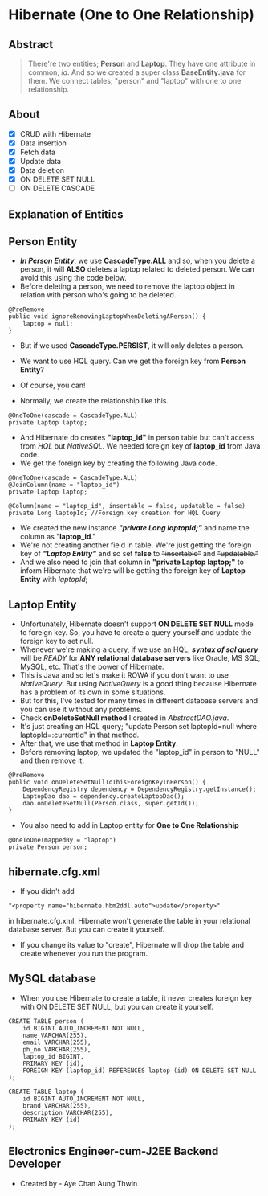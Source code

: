 # Hibernate (One to One Relationship)
## Abstract
> There're two entities; **Person** and **Laptop**.
> They have one attribute in common; _id_. And so we created a super class **BaseEntity.java** for them.
> We connect tables; "person" and "laptop" with one to one relationship.

## About
- [X] CRUD with Hibernate
- [X] Data insertion
- [X] Fetch data
- [X] Update data
- [X] Data deletion
- [X] ON DELETE SET NULL
- [ ] ON DELETE CASCADE

## Explanation of Entities
## __Person Entity__
-  ***In Person Entity***, we use **CascadeType.ALL** and so, when you delete a person, it will **ALSO** deletes a laptop related to deleted person. We can avoid this using the code below.
-  Before deleting a person, we need to remove the laptop object in relation with person who's going to be deleted.
```
@PreRemove
public void ignoreRemovingLaptopWhenDeletingAPerson() {
	laptop = null;
}
```
-  But if we used **CascadeType.PERSIST**, it will only deletes a person. 

-  We want to use HQL query. Can we get the foreign key from **Person Entity**?
- Of course, you can!
-  Normally, we create the relationship like this.
```
@OneToOne(cascade = CascadeType.ALL)
private Laptop laptop;
```
-  And Hibernate do creates **"laptop_id"** in person table but can't access from _HQL_ but _NativeSQL_. We needed foreign key of **laptop_id** from Java code.
-  We get the foreign key by creating the following Java code.
```
@OneToOne(cascade = CascadeType.ALL)
@JoinColumn(name = "laptop_id")
private Laptop laptop;

@Column(name = "laptop_id", insertable = false, updatable = false)
private Long laptopId; //Foreign key creation for HQL Query
```
-  We created the new instance ***"private Long laptopId;"*** and name the column as "**laptop_id**."
-  We're not creating another field in table. We're just getting the foreign key of ***"Laptop Entity"*** and so set **false** to ~~"insertable"~~ and ~~"updatable."~~
-  And we also need to join that column in **"private Laptop laptop;"** to inform Hibernate that we're will be getting the foreign key of **Laptop Entity** with _laptopId_;

## __Laptop Entity__
-  Unfortunately, Hibernate doesn't support **ON DELETE SET NULL** mode to foreign key. So, you have to create a query yourself and update the foreign key to set null.
-  Whenever we're making a query, if we use an HQL, ***syntax of sql query*** will be _READY_ for **ANY relational database servers** like Oracle, MS SQL, MySQL, etc. That's the power of Hibernate.
-  This is Java and so let's make it ROWA if you don't want to use _NativeQuery_. But using _NativeQuery_ is a good thing because Hibernate has a problem of its own in some situations.
-  But for this, I've tested for many times in different database servers and you can use it without any problems.
-  Check **onDeleteSetNull method** I created in _AbstractDAO.java_.
-  It's just creating an HQL query; "update Person set laptopId=null where laptopId=:currentId" in that method.
-  After that, we use that method in **Laptop Entity**.
-  Before removing laptop, we updated the "laptop_id" in person to "NULL" and then remove it.
```
@PreRemove
public void onDeleteSetNullToThisForeignKeyInPerson() {
	DependencyRegistry dependency = DependencyRegistry.getInstance();
	LaptopDao dao = dependency.createLaptopDao();
	dao.onDeleteSetNull(Person.class, super.getId());
}
```
- You also need to add in Laptop entity for **One to One Relationship**
```
@OneToOne(mappedBy = "laptop")
private Person person;
```
## __hibernate.cfg.xml__
-  If you didn't add
```
"<property name="hibernate.hbm2ddl.auto">update</property>"
```
in hibernate.cfg.xml, Hibernate won't generate the table in your relational database server. But you can create it yourself.
-  If you change its value to "create", Hibernate will drop the table and create whenever you run the program.

## MySQL database ##
-  When you use Hibernate to create a table, it never creates foreign key with ON DELETE SET NULL, but you can create it yourself.
```
CREATE TABLE person (
	id BIGINT AUTO_INCREMENT NOT NULL,
	name VARCHAR(255),
	email VARCHAR(255),
	ph_no VARCHAR(255),
	laptop_id BIGINT,
	PRIMARY KEY (id),
	FOREIGN KEY (laptop_id) REFERENCES laptop (id) ON DELETE SET NULL
);

CREATE TABLE laptop (
	id BIGINT AUTO_INCREMENT NOT NULL,
	brand VARCHAR(255),
	description VARCHAR(255),
	PRIMARY KEY (id)
);
```

## Electronics Engineer-cum-J2EE Backend Developer ##
-  Created by - Aye Chan Aung Thwin

